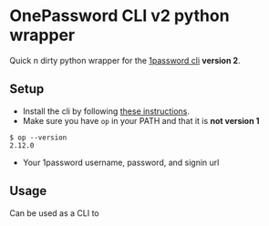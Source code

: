 # OnePassword CLI v2 python wrapper

Quick n dirty python wrapper for the [1password cli](https://developer.1password.com/docs/cli) **version 2**.

## Setup

- Install the cli by following [these instructions](https://developer.1password.com/docs/cli/get-started#install). 
- Make sure you have `op` in your PATH and that it is __not version 1__
```
$ op --version
2.12.0
```
- Your 1password username, password, and signin url

## Usage

Can be used as a CLI to 

